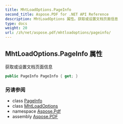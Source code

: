 ```yaml
---
title: MhtLoadOptions.PageInfo
second_title: Aspose.PDF for .NET API Reference
description: MhtLoadOptions 属性。获取或设置文档页面信息
type: docs
weight: 20
url: /zh/net/aspose.pdf/mhtloadoptions/pageinfo/
---
```

## MhtLoadOptions.PageInfo 属性

获取或设置文档页面信息

```csharp
public PageInfo PageInfo { get; }
```

### 另请参阅

* class [PageInfo](../../pageinfo/)
* class [MhtLoadOptions](../)
* namespace [Aspose.Pdf](../../../aspose.pdf/)
* assembly [Aspose.PDF](../../../)